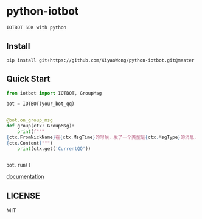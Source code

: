 # python-iotbot

```
IOTBOT SDK with python
```

## Install

```shell
pip install git+https://github.com/XiyaoWong/python-iotbot.git@master
```

## Quick Start

```python
from iotbot import IOTBOT, GroupMsg

bot = IOTBOT(your_bot_qq)


@bot.on_group_msg
def group(ctx: GroupMsg):
    print(f"""
{ctx.FromNickName}在{ctx.MsgTime}的时候，发了一个类型是{ctx.MsgType}的消息，内容为：
{ctx.Content}""")
    print(ctx.get('CurrentQQ'))


bot.run()
```
[documentation](https://python-iotbot.readthedocs.io/en/latest/ "documentation")

## LICENSE

MIT
